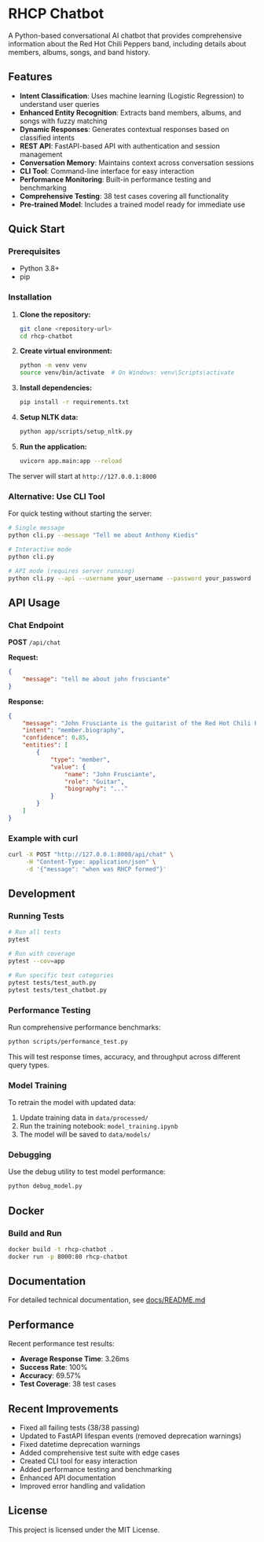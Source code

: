 # RHCP Chatbot

A Python-based conversational AI chatbot that provides comprehensive information about the Red Hot Chili Peppers band, including details about members, albums, songs, and band history.

## Features

- **Intent Classification**: Uses machine learning (Logistic Regression) to understand user queries
- **Enhanced Entity Recognition**: Extracts band members, albums, and songs with fuzzy matching
- **Dynamic Responses**: Generates contextual responses based on classified intents
- **REST API**: FastAPI-based API with authentication and session management
- **Conversation Memory**: Maintains context across conversation sessions
- **CLI Tool**: Command-line interface for easy interaction
- **Performance Monitoring**: Built-in performance testing and benchmarking
- **Comprehensive Testing**: 38 test cases covering all functionality
- **Pre-trained Model**: Includes a trained model ready for immediate use

## Quick Start

### Prerequisites

- Python 3.8+
- pip

### Installation

1. **Clone the repository:**
   ```bash
   git clone <repository-url>
   cd rhcp-chatbot
   ```

2. **Create virtual environment:**
   ```bash
   python -m venv venv
   source venv/bin/activate  # On Windows: venv\Scripts\activate
   ```

3. **Install dependencies:**
   ```bash
   pip install -r requirements.txt
   ```

4. **Setup NLTK data:**
   ```bash
   python app/scripts/setup_nltk.py
   ```

5. **Run the application:**
   ```bash
   uvicorn app.main:app --reload
   ```

The server will start at `http://127.0.0.1:8000`

### Alternative: Use CLI Tool

For quick testing without starting the server:

```bash
# Single message
python cli.py --message "Tell me about Anthony Kiedis"

# Interactive mode
python cli.py

# API mode (requires server running)
python cli.py --api --username your_username --password your_password
```

## API Usage

### Chat Endpoint

**POST** `/api/chat`

**Request:**
```json
{
    "message": "tell me about john frusciante"
}
```

**Response:**
```json
{
    "message": "John Frusciante is the guitarist of the Red Hot Chili Peppers...",
    "intent": "member.biography",
    "confidence": 0.85,
    "entities": [
        {
            "type": "member",
            "value": {
                "name": "John Frusciante",
                "role": "Guitar",
                "biography": "..."
            }
        }
    ]
}
```

### Example with curl

```bash
curl -X POST "http://127.0.0.1:8000/api/chat" \
     -H "Content-Type: application/json" \
     -d '{"message": "when was RHCP formed"}'
```

## Development

### Running Tests

```bash
# Run all tests
pytest

# Run with coverage
pytest --cov=app

# Run specific test categories
pytest tests/test_auth.py
pytest tests/test_chatbot.py
```

### Performance Testing

Run comprehensive performance benchmarks:

```bash
python scripts/performance_test.py
```

This will test response times, accuracy, and throughput across different query types.

### Model Training

To retrain the model with updated data:

1. Update training data in `data/processed/`
2. Run the training notebook: `model_training.ipynb`
3. The model will be saved to `data/models/`

### Debugging

Use the debug utility to test model performance:

```bash
python debug_model.py
```

## Docker

### Build and Run

```bash
docker build -t rhcp-chatbot .
docker run -p 8000:80 rhcp-chatbot
```

## Documentation

For detailed technical documentation, see [docs/README.md](docs/README.md)

## Performance

Recent performance test results:
- **Average Response Time**: 3.26ms
- **Success Rate**: 100%
- **Accuracy**: 69.57%
- **Test Coverage**: 38 test cases

## Recent Improvements

- Fixed all failing tests (38/38 passing)
- Updated to FastAPI lifespan events (removed deprecation warnings)
- Fixed datetime deprecation warnings
- Added comprehensive test suite with edge cases
- Created CLI tool for easy interaction
- Added performance testing and benchmarking
- Enhanced API documentation
- Improved error handling and validation

## License

This project is licensed under the MIT License. 